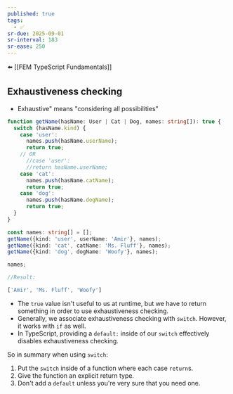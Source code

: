 ```yaml
---
published: true
tags:
  - ✅
sr-due: 2025-09-01
sr-interval: 183
sr-ease: 250
---
```

⬅️ [[FEM TypeScript Fundamentals]]

 ## Exhaustiveness checking
- Exhaustive" means "considering all possibilities"
```ts
function getName(hasName: User | Cat | Dog, names: string[]): true {
  switch (hasName.kind) {
    case 'user':
      names.push(hasName.userName);
      return true;
	// OR
	  //case 'user':
      //return hasName.userName;
    case 'cat':
      names.push(hasName.catName);
      return true;
    case 'dog':
      names.push(hasName.dogName);
      return true;
  }
}

const names: string[] = [];
getName({kind: 'user', userName: 'Amir'}, names);
getName({kind: 'cat', catName: 'Ms. Fluff'}, names);
getName({kind: 'dog', dogName: 'Woofy'}, names);

names;

//Result:

['Amir', 'Ms. Fluff', 'Woofy']
```
- The `true` value isn't useful to us at runtime, but we have to return something in order to use exhaustiveness checking.
- Generally, we associate exhaustiveness checking with `switch`. However, it works with `if` as well.
- In TypeScript, providing a `default:` inside of our `switch` effectively disables exhaustiveness checking.

So in summary when using `switch`:
1.  Put the `switch` inside of a function where each case `return`s.
2.  Give the function an explicit return type.
3.  Don't add a `default` unless you're very sure that you need one.